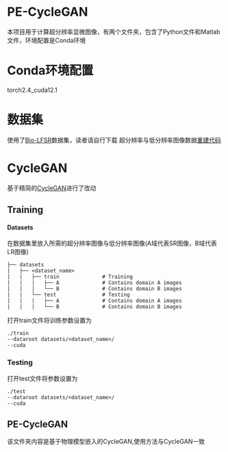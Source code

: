 # PE-CycleGAN
本项目用于计算超分辨率显微图像，有两个文件夹，包含了Python文件和Matlab文件，环境配置是Conda环境
# Conda环境配置
torch2.4_cuda12.1
# 数据集
使用了[Bio-LFSR](https://zenodo.org/records/7233421)数据集，读者请自行下载
超分辨率与低分辨率图像数据[重建代码](https://github.com/THU-IBCS/VsLFM-master)

# CycleGAN
基于精简的[CycleGAN](https://github.com/aitorzip/PyTorch-CycleGAN.git)进行了改动
## Training
#### Datasets

在数据集里放入所需的超分辨率图像与低分辨率图像(A域代表SR图像，B域代表LR图像)

```
├── datasets                   
|   ├── <dataset_name>        
|   |   ├── train              # Training
|   |   |   ├── A              # Contains domain A images
|   |   |   └── B              # Contains domain B images
|   |   └── test               # Testing
|   |   |   ├── A              # Contains domain A images
|   |   |   └── B              # Contains domain B images
```

打开train文件将训练参数设置为

```
./train 
--dataroot datasets/<dataset_name>/ 
--cuda
```

### Testing

打开test文件将参数设置为

```
./test 
--dataroot datasets/<dataset_name>/ 
--cuda
```

## PE-CycleGAN

该文件夹内容是基于物理模型嵌入的CycleGAN,使用方法与CycleGAN一致

